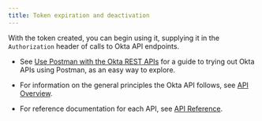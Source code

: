 ```yaml
---
title: Token expiration and deactivation
---
```


With the token created, you can begin using it, supplying it in the `Authorization` header of calls to Okta API endpoints.

* See [Use Postman with the Okta REST APIs](/code/rest/) for a guide to trying out Okta APIs using Postman, as an easy way to explore.

* For information on the general principles the Okta API follows, see [API Overview](/docs/reference/api-overview/).

* For reference documentation for each API, see [API Reference](/docs/reference/).


